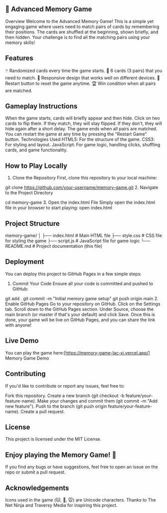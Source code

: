 ## 🧠 Advanced Memory Game
Overview
Welcome to the Advanced Memory Game! This is a simple yet engaging game where users need to match pairs of cards by remembering their positions. The cards are shuffled at the beginning, shown briefly, and then hidden. Your challenge is to find all the matching pairs using your memory skills!

## Features
🃏 Randomized cards every time the game starts.
🧩 6 cards (3 pairs) that you need to match.
🎯 Responsive design that works well on different devices.
🔄 Restart button to reset the game anytime.
🏆 Win condition when all pairs are matched.

## Gameplay Instructions
When the game starts, cards will briefly appear and then hide.
Click on two cards to flip them. If they match, they will stay flipped. If they don't, they will hide again after a short delay.
The game ends when all pairs are matched.
You can restart the game at any time by pressing the "Restart Game" button.
Technologies Used
HTML5: For the structure of the game.
CSS3: For styling and layout.
JavaScript: For game logic, handling clicks, shuffling cards, and game functionality.

## How to Play Locally
1. Clone the Repository
First, clone this repository to your local machine:


git clone https://github.com/your-username/memory-game.git
2. Navigate to the Project Directory

cd memory-game
3. Open the index.html File
Simply open the index.html file in your browser to start playing:
open index.html

## Project Structure

memory-game/
│
├── index.html        # Main HTML file
├── style.css         # CSS file for styling the game
├── script.js         # JavaScript file for game logic
└── README.md         # Project documentation (this file)

## Deployment
You can deploy this project to GitHub Pages in a few simple steps:

1. Commit Your Code
Ensure all your code is committed and pushed to GitHub:


git add .
git commit -m "Initial memory game setup"
git push origin main
2. Enable GitHub Pages
Go to your repository on GitHub.
Click on the Settings tab.
Scroll down to the GitHub Pages section.
Under Source, choose the main branch (or master if that's your default) and click Save.
Once this is done, your game will be live on GitHub Pages, and you can share the link with anyone!

## Live Demo
You can play the game here:[https://memory-game-lac-xi.vercel.app/] Memory Game Demo

## Contributing
If you'd like to contribute or report any issues, feel free to:

Fork this repository.
Create a new branch (git checkout -b feature/your-feature-name).
Make your changes and commit them (git commit -m "Add new feature").
Push to the branch (git push origin feature/your-feature-name).
Create a pull request.
## License
This project is licensed under the MIT License.

## Enjoy playing the Memory Game! 🎉
If you find any bugs or have suggestions, feel free to open an issue on the repo or submit a pull request.

## Acknowledgements
Icons used in the game (🐱, 🐶, 🐭) are Unicode characters.
Thanks to The Net Ninja and Traversy Media for inspiring this project.

